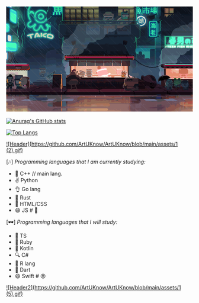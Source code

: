 [![Header](https://github.com/ArtUKnow/ArtUKnow/blob/main/content/1_.gif)](https://github.com/ArtUKnow)

[![Anurag's GitHub stats](https://github-readme-stats.vercel.app/api?username=ArtUKnow&theme=jolly&show_icons=true)](https://github.com/anuraghazra/github-readme-stats)

[![Top Langs](https://github-readme-stats.vercel.app/api/top-langs/?username=ArtUKnow&theme=jolly&layout=compact)](https://github.com/anuraghazra/github-readme-stats)


[![Header](https://github.com/ArtUKnow/ArtUKnow/blob/main/assets/1 (2).gif)](https://github.com/ArtUKnow)

[🎶] *Programming languages that I am currently studying:*



- 🌱 C++ // main lang.
- ✌️ Python 
- 👌 Go lang
- 🎉 Rust
- 🤞 HTML/CSS
- 😄 JS # 🥶



[🕶️] *Programming languages that I will study:*





- 👏 TS
- 🌿 Ruby
- 🧋 Kotlin
- 🔍 C#
- 🤞 R lang
- 🥳 Dart
- 😄 Swift # 😡



[![Header2](https://github.com/ArtUKnow/ArtUKnow/blob/main/assets/1 (5).gif)]((https://github.com/ArtUKnow))
